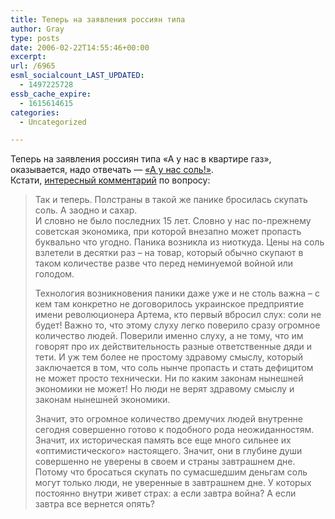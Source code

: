```yaml
---
title: Теперь на заявления россиян типа
author: Gray
type: posts
date: 2006-02-22T14:55:46+00:00
excerpt:
url: /6965
esml_socialcount_LAST_UPDATED:
  - 1497225728
essb_cache_expire:
  - 1615614615
categories:
  - Uncategorized

---
```








Теперь на заявления россиян типа &#171;А у нас в квартире газ&#187;, оказывается, надо отвечать &#8212; <a href="http://top.rbc.ru/index.shtml?/news/policy/2006/02/22/22154242_bod.shtml" target="_blank">&#171;А у нас соль!&#187;</a>.  
Кстати, <a href="http://www.gazeta.ru/column/bovt/545638.shtml" target="_blank">интересный комментарий</a> по вопросу:

> Так и теперь. Полстраны в такой же панике бросилась скупать соль. А заодно и сахар.  
> И словно не было последних 15 лет. Словно у нас по-прежнему советская экономика, при которой внезапно может пропасть буквально что угодно. Паника возникла из ниоткуда. Цены на соль взлетели в десятки раз &#8211; на товар, который обычно скупают в таком количестве разве что перед неминуемой войной или голодом.
> 
> Технология возникновения паники даже уже и не столь важна &#8211; с кем там конкретно не договорилось украинское предприятие имени революционера Артема, кто первый вбросил слух: соли не будет! Важно то, что этому слуху легко поверило сразу огромное количество людей. Поверили именно слуху, а не тому, что им говорят про их действительность разные ответственные дяди и тети. И уж тем более не простому здравому смыслу, который заключается в том, что соль нынче пропасть и стать дефицитом не может просто технически. Ни по каким законам нынешней экономики не может! Но люди не верят здравому смыслу и законам нынешней экономики.
> 
> Значит, это огромное количество дремучих людей внутренне сегодня совершенно готово к подобного рода неожиданностям. Значит, их историческая память все еще много сильнее их &laquo;оптимистического&raquo; настоящего. Значит, они в глубине души совершенно не уверены в своем и страны завтрашнем дне. Потому что бросаться скупать по сумасшедшим деньгам соль могут только люди, не уверенные в завтрашнем дне. У которых постоянно внутри живет страх: а если завтра война? А если завтра все вернется опять?